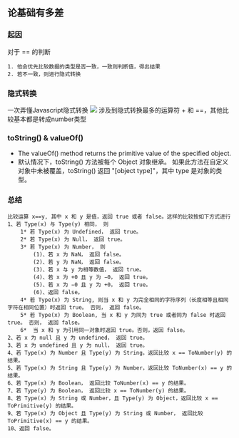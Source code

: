 ## 论基础有多差

### 起因
对于 == 的判断

```
1. 他会优先比较数据的类型是否一致，一致则判断值，得出结果
2. 若不一致，则进行隐式转换
```

### 隐式转换
一次弄懂Javascript隐式转换
![](https://pic1.zhimg.com/80/v2-3461bd36118a6d908a21e0c05fccdf00_720w.jpg)
涉及到隐式转换最多的运算符 + 和 ==，其他比较基本都是转成number类型

### toString() & valueOf()
* The valueOf() method returns the primitive value of the specified object.
* 默认情况下，toString() 方法被每个 Object 对象继承。
如果此方法在自定义对象中未被覆盖，toString() 返回 "[object type]"，其中 type 是对象的类型。

### 总结
```
比较运算 x==y, 其中 x 和 y 是值，返回 true 或者 false。这样的比较按如下方式进行
1、若 Type(x) 与 Type(y) 相同， 则
    1* 若 Type(x) 为 Undefined， 返回 true。
    2* 若 Type(x) 为 Null， 返回 true。
    3* 若 Type(x) 为 Number， 则
        (1)、若 x 为 NaN， 返回 false。
        (2)、若 y 为 NaN， 返回 false。
        (3)、若 x 与 y 为相等数值， 返回 true。
        (4)、若 x 为 +0 且 y 为 −0， 返回 true。
        (5)、若 x 为 −0 且 y 为 +0， 返回 true。
        (6)、返回 false。
    4* 若 Type(x) 为 String, 则当 x 和 y 为完全相同的字符序列（长度相等且相同字符在相同位置）时返回 true。 否则， 返回 false。
    5* 若 Type(x) 为 Boolean, 当 x 和 y 为同为 true 或者同为 false 时返回 true。 否则， 返回 false。
    6*  当 x 和 y 为引用同一对象时返回 true。否则，返回 false。
2、若 x 为 null 且 y 为 undefined， 返回 true。
3、若 x 为 undefined 且 y 为 null， 返回 true。
4、若 Type(x) 为 Number 且 Type(y) 为 String，返回比较 x == ToNumber(y) 的结果。
5、若 Type(x) 为 String 且 Type(y) 为 Number，返回比较 ToNumber(x) == y 的结果。
6、若 Type(x) 为 Boolean， 返回比较 ToNumber(x) == y 的结果。
7、若 Type(y) 为 Boolean， 返回比较 x == ToNumber(y) 的结果。
8、若 Type(x) 为 String 或 Number，且 Type(y) 为 Object，返回比较 x == ToPrimitive(y) 的结果。
9、若 Type(x) 为 Object 且 Type(y) 为 String 或 Number， 返回比较 ToPrimitive(x) == y 的结果。
10、返回 false。
```

